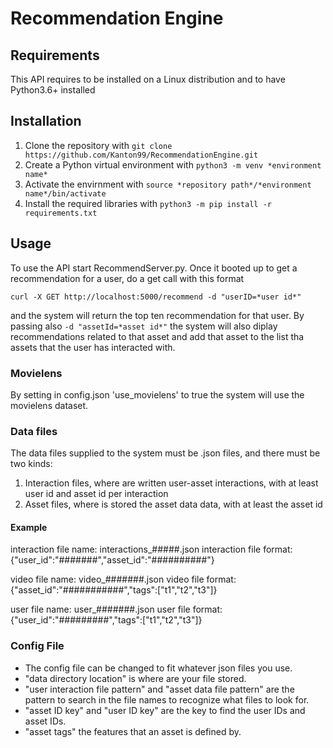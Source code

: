 # Recommendation Engine

## Requirements
This API requires to be installed on a Linux distribution and to have Python3.6+ installed

## Installation
 1. Clone the repository with ```git clone https://github.com/Kanton99/RecommendationEngine.git``` 
 2. Create a Python virtual environment with ```python3 -m venv *environment name*``` 
 3. Activate the envirnment with ```source *repository path*/*environment name*/bin/activate``` 
 4. Install the required libraries with ```python3 -m pip install -r requirements.txt``` 

## Usage
To use the API start RecommendServer.py. Once it booted up to get a recommendation for a user, do a get call with this format

```curl -X GET http://localhost:5000/recommend -d "userID=*user id*"```

and the system will return the top ten recommendation for that user.
By passing also ```-d "assetId=*asset id*"``` the system will also diplay recommendations related to that asset and add that asset to the list tha assets that the user has interacted with.

### Movielens
By setting in config.json 'use_movielens' to true the system will use the movielens dataset.

### Data files
The data files supplied to the system must be .json files, and there must be two kinds:
 1. Interaction files, where are written user-asset interactions, with at least user id and asset id per interaction
 2. Asset files, where is stored the asset data data, with at least the asset id
#### Example
interaction file name: interactions_#####.json
interaction file format: {"user_id":"#######","asset_id":"##########"}

video file name: video_#######.json
video file format:{"asset_id":"###########","tags":["t1","t2","t3"]}

user file name: user_#######.json
user file format: {"user_id":"#########","tags":["t1","t2","t3"]}

### Config File
 - The config file can be changed to fit whatever json files you use.
 - "data directory location" is where are your file stored.
 - "user interaction file pattern" and "asset data file pattern" are the pattern to search in the file names to recognize what files to look for.
 - "asset ID key" and "user ID key" are the key to find the user IDs and asset IDs.
 - "asset tags" the features that an asset is defined by.
 









 
